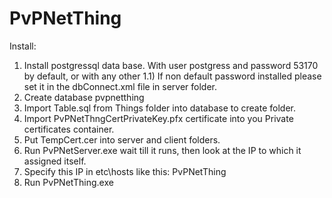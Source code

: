 # PvPNetThing
Install:
1) Install postgressql data base. With user postgress and password 53170 by default, or with any other
1.1) If non default password installed please set it in the dbConnect.xml file in server folder.
2) Create database pvpnetthing
3) Import Table.sql from Things folder into database to create folder.
4) Import PvPNetThngCertPrivateKey.pfx certificate into you Private certificates container.
5) Put TempCert.cer into server and client folders.
6) Run PvPNetServer.exe wait till it runs, then look at the IP to which it assigned itself.
7) Specify this IP in etc\hosts like this: <IP> PvPNetThing
8) Run PvPNetThing.exe
